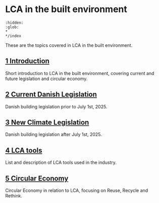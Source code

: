 # LCA in the built environment
```{toctree}
:hidden:
:glob:
*
*/index
```
These are the topics covered in LCA in the built environment.
## [1 Introduction](1_Introduction.md)
Short introduction to LCA in the built environment, covering current and future legislation and circular economy.

## [2 Current Danish Legislation](2_CurrentDanishLegislation.md)
Danish building legislation prior to July 1st, 2025.

## [3 New Climate Legislation](3_NewClimateLegislation)
Danish building legislation after July 1st, 2025. 

## [4 LCA tools](4_LCATools.md)
List and description of LCA tools used in the industry.

## [5 Circular Economy](5_CircularEconomy.md)
Circular Economy in relation to LCA, focusing on Reuse, Recycle and Rethink. 

